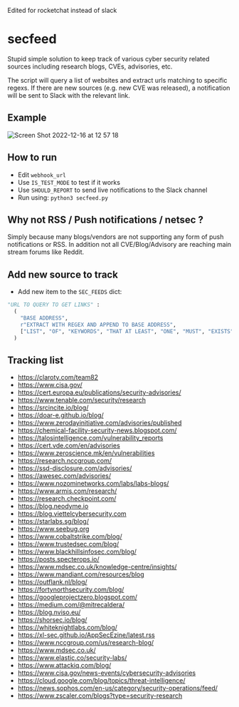 Edited for rocketchat instead of slack 
# secfeed
Stupid simple solution to keep track of various cyber security related sources including research blogs, CVEs, advisories, etc.

The script will query a list of websites and extract urls matching to specific regexs. If there are new sources (e.g. new CVE was released), a notification will be sent to Slack with the relevant link.

## Example
![Screen Shot 2022-12-16 at 12 57 18](https://user-images.githubusercontent.com/519424/208083709-cf006e4e-3a79-4681-b45f-ebb6efc4e0ac.png)

## How to run
- Edit `webhook_url`
- Use `IS_TEST_MODE` to test if it works
- Use `SHOULD_REPORT` to send live notifications to the Slack channel
- Run using: `python3 secfeed.py`

## Why not RSS / Push notifications / netsec ?
Simply because many blogs/vendors are not supporting any form of push notifications or RSS. In addition not all CVE/Blog/Advisory are reaching main stream forums like Reddit.


## Add new source to track
- Add new item to the `SEC_FEEDS` dict:
```Python
"URL TO QUERY TO GET LINKS" : 
  (
    "BASE ADDRESS",
    r"EXTRACT WITH REGEX AND APPEND TO BASE ADDRESS",
    ["LIST", "OF", "KEYWORDS", "THAT AT LEAST", "ONE", "MUST", "EXISTS", "IN", "URL"]
  )
```

## Tracking list
- https://claroty.com/team82
- https://www.cisa.gov/
- https://cert.europa.eu/publications/security-advisories/
- https://www.tenable.com/security/research
- https://srcincite.io/blog/
- https://doar-e.github.io/blog/
- https://www.zerodayinitiative.com/advisories/published
- https://chemical-facility-security-news.blogspot.com/
- https://talosintelligence.com/vulnerability_reports
- https://cert.vde.com/en/advisories
- https://www.zeroscience.mk/en/vulnerabilities
- https://research.nccgroup.com/
- https://ssd-disclosure.com/advisories/
- https://awesec.com/advisories/ 
- https://www.nozominetworks.com/labs/labs-blogs/
- https://www.armis.com/research/ 
- https://research.checkpoint.com/
- https://blog.neodyme.io
- https://blog.viettelcybersecurity.com
- https://starlabs.sg/blog/
- https://www.seebug.org
- https://www.cobaltstrike.com/blog/
- https://www.trustedsec.com/blog/
- https://www.blackhillsinfosec.com/blog/
- https://posts.specterops.io/
- https://www.mdsec.co.uk/knowledge-centre/insights/
- https://www.mandiant.com/resources/blog
- https://outflank.nl/blog/
- https://fortynorthsecurity.com/blog/
- https://googleprojectzero.blogspot.com/
- https://medium.com/@mitrecaldera/
- https://blog.nviso.eu/
- https://shorsec.io/blog/
- https://whiteknightlabs.com/blog/
- https://xl-sec.github.io/AppSecEzine/latest.rss
- https://www.nccgroup.com/us/research-blog/
- https://www.mdsec.co.uk/
- https://www.elastic.co/security-labs/
- https://www.attackiq.com/blog/
- https://www.cisa.gov/news-events/cybersecurity-advisories
- https://cloud.google.com/blog/topics/threat-intelligence/
- https://news.sophos.com/en-us/category/security-operations/feed/
- https://www.zscaler.com/blogs?type=security-research